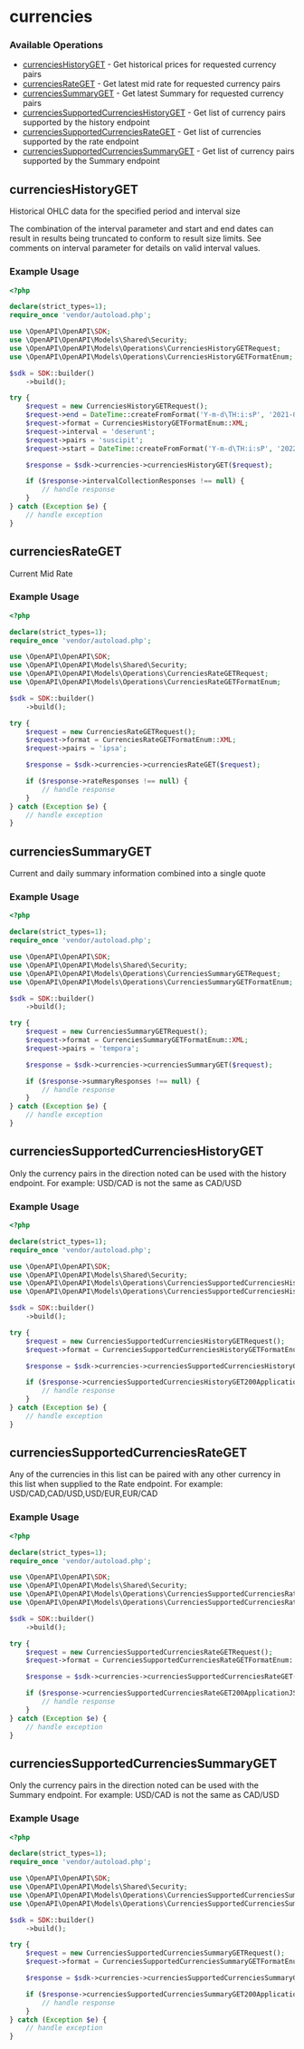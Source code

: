 # currencies

### Available Operations

* [currenciesHistoryGET](#currencieshistoryget) - Get historical prices for requested currency pairs
* [currenciesRateGET](#currenciesrateget) - Get latest mid rate for requested currency pairs
* [currenciesSummaryGET](#currenciessummaryget) - Get latest Summary for requested currency pairs
* [currenciesSupportedCurrenciesHistoryGET](#currenciessupportedcurrencieshistoryget) - Get list of currency pairs supported by the history endpoint
* [currenciesSupportedCurrenciesRateGET](#currenciessupportedcurrenciesrateget) - Get list of currencies supported by the rate endpoint
* [currenciesSupportedCurrenciesSummaryGET](#currenciessupportedcurrenciessummaryget) - Get list of currency pairs supported by the Summary endpoint

## currenciesHistoryGET

Historical OHLC data for the specified period and interval size

The combination of the interval parameter and start and end dates can result in results
being truncated to conform to result size limits. See comments on interval parameter for details on valid interval values.

### Example Usage

```php
<?php

declare(strict_types=1);
require_once 'vendor/autoload.php';

use \OpenAPI\OpenAPI\SDK;
use \OpenAPI\OpenAPI\Models\Shared\Security;
use \OpenAPI\OpenAPI\Models\Operations\CurrenciesHistoryGETRequest;
use \OpenAPI\OpenAPI\Models\Operations\CurrenciesHistoryGETFormatEnum;

$sdk = SDK::builder()
    ->build();

try {
    $request = new CurrenciesHistoryGETRequest();
    $request->end = DateTime::createFromFormat('Y-m-d\TH:i:sP', '2021-09-24T02:21:06.409Z');
    $request->format = CurrenciesHistoryGETFormatEnum::XML;
    $request->interval = 'deserunt';
    $request->pairs = 'suscipit';
    $request->start = DateTime::createFromFormat('Y-m-d\TH:i:sP', '2022-09-14T09:35:47.986Z');

    $response = $sdk->currencies->currenciesHistoryGET($request);

    if ($response->intervalCollectionResponses !== null) {
        // handle response
    }
} catch (Exception $e) {
    // handle exception
}
```

## currenciesRateGET

Current Mid Rate

### Example Usage

```php
<?php

declare(strict_types=1);
require_once 'vendor/autoload.php';

use \OpenAPI\OpenAPI\SDK;
use \OpenAPI\OpenAPI\Models\Shared\Security;
use \OpenAPI\OpenAPI\Models\Operations\CurrenciesRateGETRequest;
use \OpenAPI\OpenAPI\Models\Operations\CurrenciesRateGETFormatEnum;

$sdk = SDK::builder()
    ->build();

try {
    $request = new CurrenciesRateGETRequest();
    $request->format = CurrenciesRateGETFormatEnum::XML;
    $request->pairs = 'ipsa';

    $response = $sdk->currencies->currenciesRateGET($request);

    if ($response->rateResponses !== null) {
        // handle response
    }
} catch (Exception $e) {
    // handle exception
}
```

## currenciesSummaryGET

Current and daily summary information combined into a single quote

### Example Usage

```php
<?php

declare(strict_types=1);
require_once 'vendor/autoload.php';

use \OpenAPI\OpenAPI\SDK;
use \OpenAPI\OpenAPI\Models\Shared\Security;
use \OpenAPI\OpenAPI\Models\Operations\CurrenciesSummaryGETRequest;
use \OpenAPI\OpenAPI\Models\Operations\CurrenciesSummaryGETFormatEnum;

$sdk = SDK::builder()
    ->build();

try {
    $request = new CurrenciesSummaryGETRequest();
    $request->format = CurrenciesSummaryGETFormatEnum::XML;
    $request->pairs = 'tempora';

    $response = $sdk->currencies->currenciesSummaryGET($request);

    if ($response->summaryResponses !== null) {
        // handle response
    }
} catch (Exception $e) {
    // handle exception
}
```

## currenciesSupportedCurrenciesHistoryGET

Only the currency pairs in the direction noted can be used with the history endpoint.
For example: USD/CAD is not the same as CAD/USD

### Example Usage

```php
<?php

declare(strict_types=1);
require_once 'vendor/autoload.php';

use \OpenAPI\OpenAPI\SDK;
use \OpenAPI\OpenAPI\Models\Shared\Security;
use \OpenAPI\OpenAPI\Models\Operations\CurrenciesSupportedCurrenciesHistoryGETRequest;
use \OpenAPI\OpenAPI\Models\Operations\CurrenciesSupportedCurrenciesHistoryGETFormatEnum;

$sdk = SDK::builder()
    ->build();

try {
    $request = new CurrenciesSupportedCurrenciesHistoryGETRequest();
    $request->format = CurrenciesSupportedCurrenciesHistoryGETFormatEnum::JSON;

    $response = $sdk->currencies->currenciesSupportedCurrenciesHistoryGET($request);

    if ($response->currenciesSupportedCurrenciesHistoryGET200ApplicationJSONStrings !== null) {
        // handle response
    }
} catch (Exception $e) {
    // handle exception
}
```

## currenciesSupportedCurrenciesRateGET

Any of the currencies in this list can be paired with any other currency in this list when supplied to the Rate endpoint.
For example: USD/CAD,CAD/USD,USD/EUR,EUR/CAD

### Example Usage

```php
<?php

declare(strict_types=1);
require_once 'vendor/autoload.php';

use \OpenAPI\OpenAPI\SDK;
use \OpenAPI\OpenAPI\Models\Shared\Security;
use \OpenAPI\OpenAPI\Models\Operations\CurrenciesSupportedCurrenciesRateGETRequest;
use \OpenAPI\OpenAPI\Models\Operations\CurrenciesSupportedCurrenciesRateGETFormatEnum;

$sdk = SDK::builder()
    ->build();

try {
    $request = new CurrenciesSupportedCurrenciesRateGETRequest();
    $request->format = CurrenciesSupportedCurrenciesRateGETFormatEnum::JSON;

    $response = $sdk->currencies->currenciesSupportedCurrenciesRateGET($request);

    if ($response->currenciesSupportedCurrenciesRateGET200ApplicationJSONStrings !== null) {
        // handle response
    }
} catch (Exception $e) {
    // handle exception
}
```

## currenciesSupportedCurrenciesSummaryGET

Only the currency pairs in the direction noted can be used with the Summary endpoint.
For example: USD/CAD is not the same as CAD/USD

### Example Usage

```php
<?php

declare(strict_types=1);
require_once 'vendor/autoload.php';

use \OpenAPI\OpenAPI\SDK;
use \OpenAPI\OpenAPI\Models\Shared\Security;
use \OpenAPI\OpenAPI\Models\Operations\CurrenciesSupportedCurrenciesSummaryGETRequest;
use \OpenAPI\OpenAPI\Models\Operations\CurrenciesSupportedCurrenciesSummaryGETFormatEnum;

$sdk = SDK::builder()
    ->build();

try {
    $request = new CurrenciesSupportedCurrenciesSummaryGETRequest();
    $request->format = CurrenciesSupportedCurrenciesSummaryGETFormatEnum::XML;

    $response = $sdk->currencies->currenciesSupportedCurrenciesSummaryGET($request);

    if ($response->currenciesSupportedCurrenciesSummaryGET200ApplicationJSONStrings !== null) {
        // handle response
    }
} catch (Exception $e) {
    // handle exception
}
```
